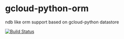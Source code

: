 gcloud-python-orm
=================

ndb like orm support based on gcloud-python datastore

[![Build Status](https://travis-ci.org/lucemia/gcloud-python-orm.svg?branch=master)](https://travis-ci.org/lucemia/gcloud-python-orm)
